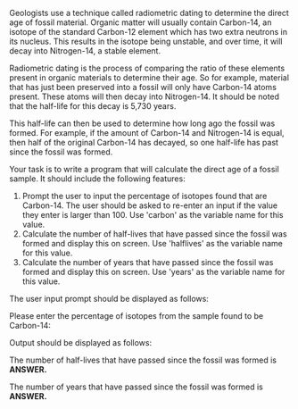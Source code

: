 Geologists use a technique called radiometric dating to determine the direct age of fossil material. Organic matter will usually contain Carbon-14, an isotope of the standard Carbon-12 element which has two extra neutrons in its nucleus. This results in the isotope being unstable, and over time, it will decay into Nitrogen-14, a stable element.

Radiometric dating is the process of comparing the ratio of these elements present in organic materials to determine their age. So for example, material that has just been preserved into a fossil will only have Carbon-14 atoms present. These atoms will then decay into Nitrogen-14. It should be noted that the half-life for this decay is 5,730 years. 

This half-life can then be used to determine how long ago the fossil was formed. For example, if the amount of Carbon-14 and Nitrogen-14 is equal, then half of the original Carbon-14 has decayed, so one half-life has past since the fossil was formed. 

Your task is to write a program that will calculate the direct age of a fossil sample. It should include the following features:
1. Prompt the user to input the percentage of isotopes found that are Carbon-14. The user should be asked to re-enter an input if the value they enter is larger than 100. Use 'carbon' as the variable name for this value. 
2. Calculate the number of half-lives that have passed since the fossil was formed and display this on screen. Use 'halflives' as the variable name for this value. 
3. Calculate the number of years that have passed since the fossil was formed and display this on screen. Use 'years' as the variable name for this value. 

The user input prompt should be displayed as follows:

Please enter the percentage of isotopes from the sample found to be Carbon-14:

Output should be displayed as follows:

The number of half-lives that have passed since the fossil was formed is **ANSWER.**

The number of years that have passed since the fossil was formed is **ANSWER.**
